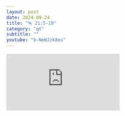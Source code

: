 ```yaml
---
layout: post
date: 2024-09-24
title: "눅 21:5-19"
category: "qt"
subtitle: ""
youtube: "b-NeWJzk8es"
---
```


<div class="youtube margin-large">
    <iframe src="https://www.youtube.com/embed/b-NeWJzk8es" title="YouTube video player" frameborder="0" allow="accelerometer; autoplay; clipboard-write; encrypted-media; gyroscope; picture-in-picture; web-share" allowfullscreen></iframe>
</div>

